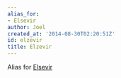 ```yaml
---
alias_for:
- Elsevir
author: Joel
created_at: '2014-08-30T02:20:51Z'
id: elzevir
title: Elzevir
---
```

Alias for [Elsevir]

  [Elsevir]: Elsevir